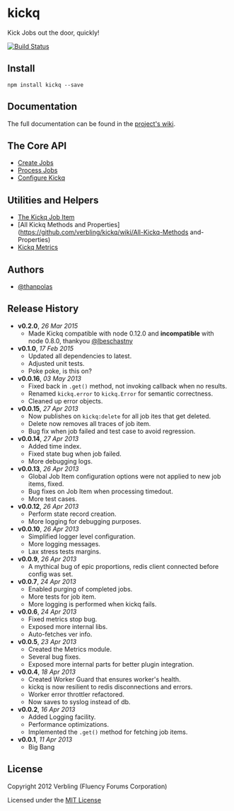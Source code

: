 # kickq

Kick Jobs out the door, quickly!

[![Build Status](https://travis-ci.org/verbling/kickq.png?branch=master)](https://travis-ci.org/verbling/kickq)

## Install

```shell
npm install kickq --save
```

## Documentation

The full documentation can be found in the [project's wiki](https://github.com/verbling/kickq/wiki).


## The Core API

* [Create Jobs](https://github.com/verbling/kickq/wiki/Create-Jobs)
* [Process Jobs](https://github.com/verbling/kickq/wiki/Process-Jobs)
* [Configure Kickq](https://github.com/verbling/kickq/wiki/Configure-Kickq)

## Utilities and Helpers

* [The Kickq Job Item](https://github.com/verbling/kickq/wiki/The-Kickq-Job-Item)
* [All Kickq Methods and Properties](https://github.com/verbling/kickq/wiki/All-Kickq-Methods and-Properties)
* [Kickq Metrics](https://github.com/verbling/kickq/wiki/Kickq-Metrics)

## Authors

* [@thanpolas][thanpolas]

## Release History

- **v0.2.0**, *26 Mar 2015*
  - Made Kickq compatible with node 0.12.0 and **incompatible** with node 0.8.0, thankyou [@lbeschastny](https://github.com/lbeschastny)
- **v0.1.0**, *17 Feb 2015*
  - Updated all dependencies to latest.
  - Adjusted unit tests.
  - Poke poke, is this on?
- **v0.0.16**, *03 May 2013*
  - Fixed back in `.get()` method, not invoking callback when no results.
  - Renamed `kickq.error` to `kickq.Error` for semantic correctness.
  - Cleaned up error objects.
- **v0.0.15**, *27 Apr 2013*
  - Now publishes on `kickq:delete` for all job ites that get deleted.
  - Delete now removes all traces of job item.
  - Bug fix when job failed and test case to avoid regression.
- **v0.0.14**, *27 Apr 2013*
  - Added time index.
  - Fixed state bug when job failed.
  - More debugging logs.
- **v0.0.13**, *26 Apr 2013*
  - Global Job Item configuration options were not applied to new job items, fixed.
  - Bug fixes on Job Item when processing timedout.
  - More test cases.
- **v0.0.12**, *26 Apr 2013*
  - Perform state record creation.
  - More logging for debugging purposes.
- **v0.0.10**, *26 Apr 2013*
  - Simplified logger level configuration.
  - More logging messages.
  - Lax stress tests margins.
- **v0.0.9**, *26 Apr 2013*
  - A mythical bug of epic proportions, redis client connected before config was set.
- **v0.0.7**, *24 Apr 2013*
  - Enabled purging of completed jobs.
  - More tests for job item.
  - More logging is performed when kickq fails.
- **v0.0.6**, *24 Apr 2013*
  - Fixed metrics stop bug.
  - Exposed more internal libs.
  - Auto-fetches ver info.
- **v0.0.5**, *23 Apr 2013*
  - Created the Metrics module.
  - Several bug fixes.
  - Exposed more internal parts for better plugin integration.
- **v0.0.4**, *18 Apr 2013*
  - Created Worker Guard that ensures worker's health.
  - kickq is now resilient to redis disconnections and errors.
  - Worker error throttler refactored.
  - Now saves to syslog instead of db.
- **v0.0.2**, *16 Apr 2013*
  - Added Logging facility.
  - Performance optimizations.
  - Implemented the `.get()` method for fetching job items.
- **v0.0.1**, *11 Apr 2013*
  - Big Bang

## License
Copyright 2012 Verbling (Fluency Forums Corporation)

Licensed under the [MIT License](LICENSE-MIT)

[grunt]: http://gruntjs.com/
[Getting Started]: https://github.com/gruntjs/grunt/wiki/Getting-started
[Gruntfile]: https://github.com/gruntjs/grunt/wiki/Sample-Gruntfile "Grunt's Gruntfile.js"
[grunt-replace]: https://github.com/erickrdch/grunt-string-replace "Grunt string replace"
[grunt-S3]: https://github.com/pifantastic/grunt-s3 "grunt-s3 task"
[thanpolas]: https://github.com/thanpolas "Thanasis Polychronakis"

